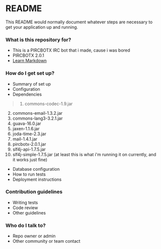 # README #

This README would normally document whatever steps are necessary to get your application up and running.

### What is this repository for? ###

* This is a PIRCBOTX IRC bot that i made, cause i was bored
* PIRCBOTX 2.0.1
* [Learn Markdown](https://bitbucket.org/tutorials/markdowndemo)

### How do I get set up? ###

* Summary of set up
* Configuration
* Dependencies
>1.  commons-codec-1.9.jar
2.  commons-email-1.3.2.jar
3.  commons-lang3-3.2.1.jar
4.  guava-16.0.jar
5.  jaxen-1.1.6.jar
6.  joda-time-2.3.jar
7.  mail-1.4.1.jar
8.  pircbotx-2.0.1.jar
9.  slf4j-api-1.7.5.jar
10. slf4j-simple-1.7.5.jar
(at least this is what i'm running it on currently, and it works just fine)
* Database configuration
* How to run tests
* Deployment instructions

### Contribution guidelines ###

* Writing tests
* Code review
* Other guidelines

### Who do I talk to? ###

* Repo owner or admin
* Other community or team contact